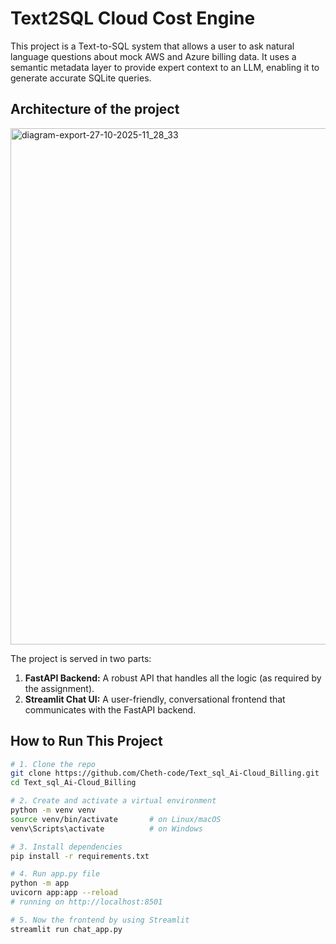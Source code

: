 # Text2SQL Cloud Cost Engine

This project is a Text-to-SQL system that allows a user to ask natural language questions about mock AWS and Azure billing data. It uses a semantic metadata layer to provide expert context to an LLM, enabling it to generate accurate SQLite queries.

## Architecture of the project
<img width="1529" height="826" alt="diagram-export-27-10-2025-11_28_33" src="https://github.com/user-attachments/assets/5f010539-4ce1-42a0-a62f-b7f34592845a" />


The project is served in two parts:
1.  **FastAPI Backend:** A robust API that handles all the logic (as required by the assignment).
2.  **Streamlit Chat UI:** A user-friendly, conversational frontend that communicates with the FastAPI backend.

## How to Run This Project

```bash
# 1. Clone the repo
git clone https://github.com/Cheth-code/Text_sql_Ai-Cloud_Billing.git
cd Text_sql_Ai-Cloud_Billing

# 2. Create and activate a virtual environment
python -m venv venv
source venv/bin/activate       # on Linux/macOS
venv\Scripts\activate          # on Windows

# 3. Install dependencies
pip install -r requirements.txt

# 4. Run app.py file
python -m app
uvicorn app:app --reload
# running on http://localhost:8501

# 5. Now the frontend by using Streamlit
streamlit run chat_app.py
